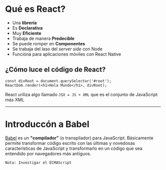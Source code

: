 # Qué es React?
- Una **librería** 
- Es **Declarativa**
- Muy **Eficiente**
- Trabaja de manera **Predecible**
- Se puede romper en **Componentes**
- Se trabaja del laso del _server side_ con Node
- Funcióna para aplicaciones móviles con React Native

## ¿Cómo luce el código de React?
```
const divRoot = document.querySelector('#root');
ReactDom.render(<h1>Hola Mundo</h1>, divRoot);
```
React uriliza algo llamado `JSX = JS + XML` que es el conjunto de JavaScript más XML 

---
# Introduccón a Babel
[Babel](https://babeljs.io/) es un **"compilador"** (o transpilador) para JavaScript. Básicamente permite transformar código escrito con las últimas y novedosas características de JavaScript y transformarlo en un código que sea entendido por navegadores más antiguos.

`Nota: Investigar el ECMAScript`

